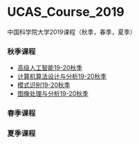 <!--
 * @Description: 
 * @Author: HCQ
 * @Company(School): UCAS
 * @Date: 2019-10-18 01:26:57
 * @LastEditors: HCQ
 * @LastEditTime: 2019-10-18 03:36:33
 -->
# UCAS_Course_2019
中国科学院大学2019课程（秋季，春季，夏季）

### 秋季课程

* [高级人工智能19-20秋季](./高级人工智能19-20秋季)
* [计算机算法设计与分析19-20秋季](./计算机算法设计与分析19-20秋季)
* [模式识别19-20秋季](./模式识别19-20秋季)
* [图像处理与分析19-20秋季](./图像处理与分析19-20秋季)

### 春季课程


### 夏季课程



